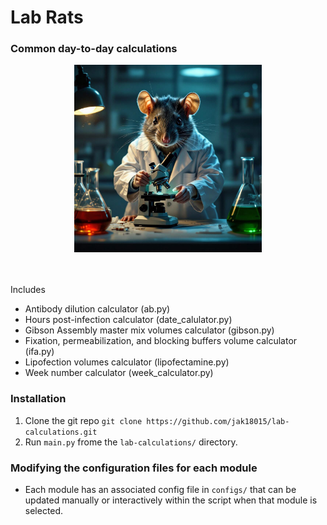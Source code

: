 # Lab Rats
### Common day-to-day calculations



<!-- Centered Image with Specified Width -->
<div style="text-align:center;">
    <img src="images/labrat.jpg" alt="Lab rat image" width="300"/>
</div>

\
\
Includes
- Antibody dilution calculator (ab.py)
- Hours post-infection calculator (date_calulator.py)
- Gibson Assembly master mix volumes calculator (gibson.py)
- Fixation, permeabilization, and blocking buffers volume calculator (ifa.py)
- Lipofection volumes calculator (lipofectamine.py)
- Week number calculator (week_calculator.py)

### Installation
1. Clone the git repo `git clone https://github.com/jak18015/lab-calculations.git`
2. Run `main.py` frome the `lab-calculations/` directory.

### Modifying the configuration files for each module
- Each module has an associated config file in `configs/` that can be updated manually or interactively within the script when that module is selected.
